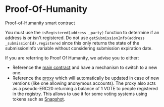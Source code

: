 # Proof-Of-Humanity

Proof-of-Humanity smart contract

You must use the `isRegistered(address _party)` function to determine if an address is or isn't registered.
Do not use `getSubmissionInfo(address _submissionId).registered` since this only returns the state of the submissionInfo variable without considering submission expiration date.

If you are referring to Proof Of Humanity, we advise you to either:

- Reference the [main contract](https://etherscan.io/address/0xC5E9dDebb09Cd64DfaCab4011A0D5cEDaf7c9BDb) and have a mechanism to switch to a new one.
- Reference the [proxy](https://etherscan.io/address/0x1dAD862095d40d43c2109370121cf087632874dB) which will automatically be updated in case of new versions (like one allowing anonymous accounts). The proxy also acts as a pseudo-ERC20 returning a balance of 1 VOTE to people registered in the registry. This allows to use it for some voting systems using tokens such as [Snapshot](https://snapshot.page/).
